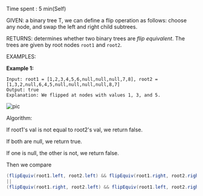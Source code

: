 Time spent :  5 min(Self)

GIVEN: a binary tree T, we can define a flip operation as follows: choose any node, and swap the left and right child subtrees.

RETURNS: determines whether two binary trees are *flip equivalent*.  The trees are given by root nodes `root1` and `root2`.

EXAMPLES:

**Example 1:**

```
Input: root1 = [1,2,3,4,5,6,null,null,null,7,8], root2 = [1,3,2,null,6,4,5,null,null,null,null,8,7]
Output: true
Explanation: We flipped at nodes with values 1, 3, and 5.

```

![pic](https://assets.leetcode.com/uploads/2018/11/29/tree_ex.png)

Algorithm:

If root1's val is not equal to root2's val, we return false.

If both are null, we return true.

If one is null, the other is not, we return false.

Then we compare 

```java
(flipEquiv(root1.left, root2.left) && flipEquiv(root1.right, root2.right)) 
|| 
(flipEquiv(root1.right, root2.left) && flipEquiv(root1.left, root2.right))
```

